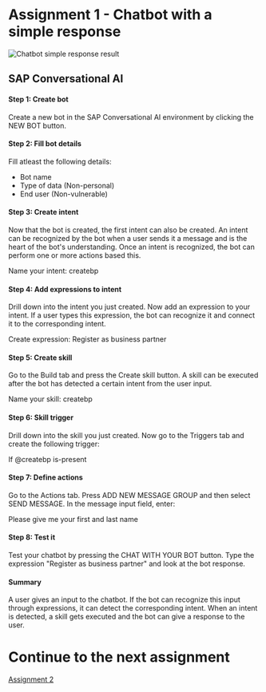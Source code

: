 # Assignment 1 - Chatbot with a simple response

![Chatbot simple response result]()

## SAP Conversational AI

#### Step 1: Create bot
Create a new bot in the SAP Conversational AI environment by clicking the NEW BOT button.

#### Step 2: Fill bot details
Fill atleast the following details:
- Bot name
- Type of data (Non-personal)
- End user (Non-vulnerable)

#### Step 3: Create intent
Now that the bot is created, the first intent can also be created. An intent can be recognized by the bot when a user sends it a message and is the heart of the bot's understanding. Once an intent is recognized, the bot can perform one or more actions based this.

Name your intent: createbp

#### Step 4: Add expressions to intent
Drill down into the intent you just created. Now add an expression to your intent. If a user types this expression, the bot can recognize it and connect it to the corresponding intent.

Create expression: Register as business partner

#### Step 5: Create skill
Go to the Build tab and press the Create skill button. A skill can be executed after the bot has detected a certain intent from the user input.

Name your skill: createbp

#### Step 6: Skill trigger
Drill down into the skill you just created. Now go to the Triggers tab and create the following trigger:

If @createbp is-present

#### Step 7: Define actions
Go to the Actions tab. Press ADD NEW MESSAGE GROUP and then select SEND MESSAGE. In the message input field, enter:

Please give me your first and last name

#### Step 8: Test it
Test your chatbot by pressing the CHAT WITH YOUR BOT button. Type the expression "Register as business partner" and look at the bot response.

#### Summary

A user gives an input to the chatbot. If the bot can recognize this input through expressions, it can detect the corresponding intent. When an intent is detected, a skill gets executed and the bot can give a response to the user.

# Continue to the next assignment
[Assignment 2](https://github.com/iemkek/SAP_Conversational_AI_Assignments/tree/2_Chatbot_with_response_from_webhook)
